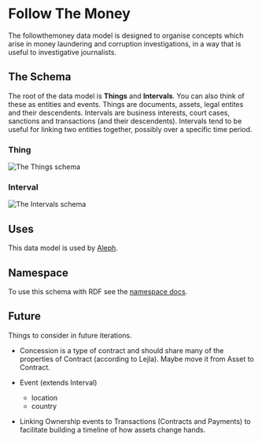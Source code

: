# Follow The Money

The followthemoney data model is designed to organise concepts which arise in money laundering and corruption investigations, in a way that is useful to investigative journalists.

## The Schema

The root of the data model is **Things** and **Intervals**. You can also think of these as entities and events. Things are documents, assets, legal entites and their descendents. Intervals are business interests, court cases, sanctions and transactions (and their descendents). Intervals tend to be useful for linking two entities together, possibly over a specific time period.

### Thing

![The Things schema](https://raw.githubusercontent.com/alephdata/followthemoney/master/docs/schema_thing.png)

### Interval

![The Intervals schema](https://raw.githubusercontent.com/alephdata/followthemoney/master/docs/schema_interval.png)

## Uses

This data model is used by [Aleph](https://github.com/alephdata/aleph).

## Namespace

To use this schema with RDF see the [namespace docs](ns/).

## Future

Things to consider in future iterations.

* Concession is a type of contract and should share many of the properties of Contract (according to Lejla). Maybe move it from Asset to Contract.

* Event (extends Interval)
  * location
  * country

* Linking Ownership events to Transactions (Contracts and Payments) to facilitate building a timeline of how assets change hands.